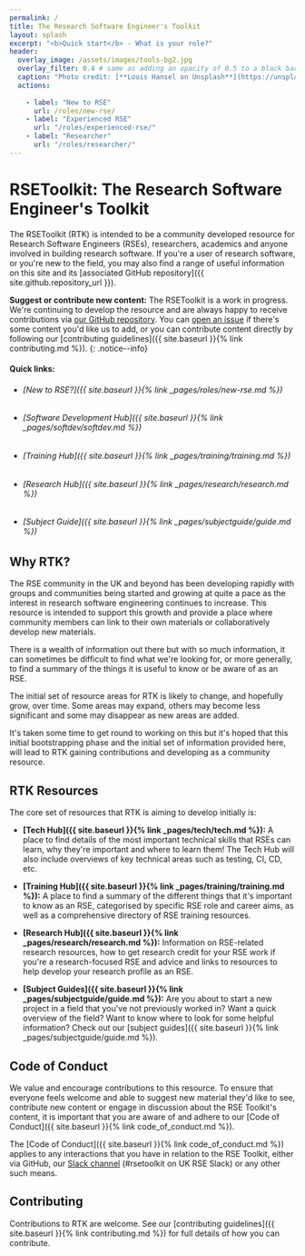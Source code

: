 ```yaml
---
permalink: /
title: The Research Software Engineer's Toolkit
layout: splash
excerpt: "<b>Quick start</b> - What is your role?"
header:
  overlay_image: /assets/images/tools-bg2.jpg
  overlay_filter: 0.4 # same as adding an opacity of 0.5 to a black background
  caption: "Photo credit: [**Louis Hansel on Unsplash**](https://unsplash.com/photos/Rf9eElW3Qxo) (modified)"
  actions:
    
    - label: "New to RSE"
      url: /roles/new-rse/
    - label: "Experienced RSE"
      url: "/roles/experienced-rse/"
    - label: "Researcher"
      url: "/roles/researcher/"
---
```


# RSEToolkit: The Research Software Engineer's Toolkit

The RSEToolkit (RTK) is intended to be a community developed resource for Research Software Engineers (RSEs), researchers, academics and anyone involved in building research software. If you're a user of research software, or you're new to the field, you may also find a range of useful information on this site and its [associated GitHub repository]({{ site.github.repository_url }}).

**Suggest or contribute new content:** The RSEToolkit is a work in progress. We're continuing to develop the resource and are always happy to receive contributions via [our GitHub repository](https://github.com/rsetoolkit/rsetoolkit). You can [open an issue](https://github.com/RSEToolkit/RSEToolkit.github.io/issues/new/choose) if there's some content you'd like us to add, or you can contribute content directly by following our [contributing guidelines]({{ site.baseurl }}{% link contributing.md %}).
{: .notice--info}

#### Quick links:
 - ###### [New to RSE?]({{ site.baseurl }}{% link _pages/roles/new-rse.md %})
 - ###### [Software Development Hub]({{ site.baseurl }}{% link _pages/softdev/softdev.md %})
 - ###### [Training Hub]({{ site.baseurl }}{% link _pages/training/training.md %})
 - ###### [Research Hub]({{ site.baseurl }}{% link _pages/research/research.md %})
 - ###### [Subject Guide]({{ site.baseurl }}{% link _pages/subjectguide/guide.md %})

## Why RTK?

The RSE community in the UK and beyond has been developing rapidly with groups and communities being started and growing at quite a pace as the interest in research software engineering continues to increase. This resource is intended to support this growth and provide a place where community members can link to their own materials or collaboratively develop new materials.

There is a wealth of information out there but with so much information, it can sometimes be difficult to find what we're looking for, or more generally, to find a summary of the things it is useful to know or be aware of as an RSE.

The initial set of resource areas for RTK is likely to change, and hopefully grow, over time. Some areas may expand, others may become less significant and some may disappear as new areas are added.

It's taken some time to get round to working on this but it's hoped that this initial bootstrapping phase and the initial set of information provided here, will lead to RTK gaining contributions and developing as a community resource.

## RTK Resources

The core set of resources that RTK is aiming to develop initially is:

 - **[Tech Hub]({{ site.baseurl }}{% link _pages/tech/tech.md %}):** A place to find details of the most important technical skills that RSEs can learn, why they're important and where to learn them! The Tech Hub will also include overviews of key technical areas such as testing, CI, CD, etc.

 - **[Training Hub]({{ site.baseurl }}{% link _pages/training/training.md %}):** A place to find a summary of the different things that it's important to know as an RSE, categorised by specific RSE role and career aims, as well as a comprehensive directory of RSE training resources.

 - **[Research Hub]({{ site.baseurl }}{% link _pages/research/research.md %}):** Information on RSE-related research resources, how to get research credit for your RSE work if you're a research-focused RSE and advice and links to resources to help develop your research profile as an RSE.

 - **[Subject Guides]({{ site.baseurl }}{% link _pages/subjectguide/guide.md %}):** Are you about
 to start a new project in a field that you've not previously worked in? Want a quick overview
 of the field? Want to know where to look for some helpful information? Check out our
 [subject guides]({{ site.baseurl }}{% link _pages/subjectguide/guide.md %}).

## Code of Conduct

We value and encourage contributions to this resource. To ensure that everyone feels welcome and able to suggest new material they'd like to see, contribute new content or engage in discussion about the RSE Toolkit's content, it is important that you are aware of and adhere to our [Code of Conduct]({{ site.baseurl }}{% link code_of_conduct.md %}).

The [Code of Conduct]({{ site.baseurl }}{% link code_of_conduct.md %}) applies to any interactions that you have in relation to the RSE Toolkit, either via GitHub, our [Slack channel](https://ukrse.slack.com/archives/C01AM13K230) (#rsetoolkit on UK RSE Slack) or any other such means.

## Contributing

Contributions to RTK are welcome. See our [contributing guidelines]({{ site.baseurl }}{% link contributing.md %}) for full details of how you can contribute.
